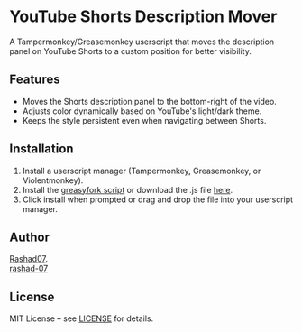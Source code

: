 # YouTube Shorts Description Mover

A Tampermonkey/Greasemonkey userscript that moves the description panel on YouTube Shorts to a custom position for better visibility.

## Features
- Moves the Shorts description panel to the bottom-right of the video.
- Adjusts color dynamically based on YouTube's light/dark theme.
- Keeps the style persistent even when navigating between Shorts.

## Installation
1. Install a userscript manager (Tampermonkey, Greasemonkey, or Violentmonkey).
2. Install the [greasyfork script](https://update.greasyfork.org/scripts/545459/YouTube%20Shorts%20Description%20Mover.user.js) or download the .js file [here](https://github.com/rashad-07/YouTube_Shorts_description_mover/releases/download/1.0.0/YouTube.Shorts.Description.Mover.user.js).
3. Click install when prompted or drag and drop the file into your userscript manager.

## Author
[Rashad07](https://greasyfork.org/en/users/1503913-rashad-07).  
[rashad-07](https://github.com/rashad-07)

## License
MIT License – see [LICENSE](LICENSE) for details.

